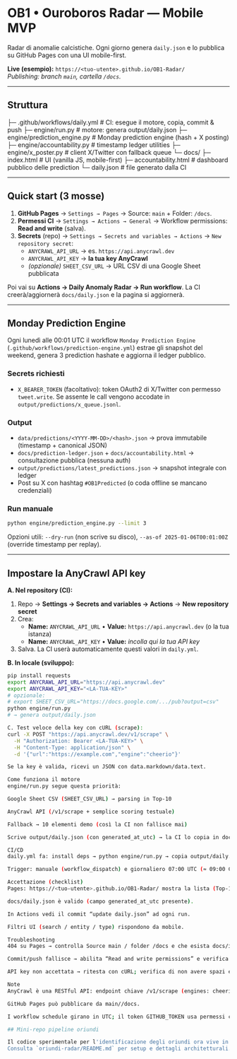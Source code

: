 # OB1 • Ouroboros Radar — Mobile MVP

Radar di anomalie calcistiche. Ogni giorno genera `daily.json` e lo pubblica su GitHub Pages con una UI mobile-first.

**Live (esempio):** `https://<tuo-utente>.github.io/OB1-Radar/`  
_Publishing: branch `main`, cartella `/docs`._

---

## Struttura

├─ .github/workflows/daily.yml # CI: esegue il motore, copia, commit & push
├─ engine/run.py # motore: genera output/daily.json
├─ engine/prediction_engine.py # Monday prediction engine (hash + X posting)
├─ engine/accountability.py # timestamp ledger utilities
├─ engine/x_poster.py # client X/Twitter con fallback queue
└─ docs/
├─ index.html # UI (vanilla JS, mobile-first)
├─ accountability.html # dashboard pubblico delle prediction
└─ daily.json # file generato dalla CI


---

## Quick start (3 mosse)

1) **GitHub Pages** → `Settings → Pages` → Source: `main` + Folder: `/docs`.  
2) **Permessi CI** → `Settings → Actions → General` → Workflow permissions: **Read and write** (salva).  
3) **Secrets** (repo) → `Settings → Secrets and variables → Actions` → `New repository secret`:
   - `ANYCRAWL_API_URL` → es. `https://api.anycrawl.dev`
   - `ANYCRAWL_API_KEY` → **la tua key AnyCrawl**
   - _(opzionale)_ `SHEET_CSV_URL` → URL CSV di una Google Sheet pubblicata

Poi vai su **Actions → Daily Anomaly Radar → Run workflow**. La CI creerà/aggiornerà `docs/daily.json` e la pagina si aggiornerà.

---

## Monday Prediction Engine

Ogni lunedì alle 00:01 UTC il workflow `Monday Prediction Engine` (`.github/workflows/prediction-engine.yml`) estrae gli snapshot del weekend, genera 3 prediction hashate e aggiorna il ledger pubblico.

### Secrets richiesti
- `X_BEARER_TOKEN` (facoltativo): token OAuth2 di X/Twitter con permesso `tweet.write`. Se assente le call vengono accodate in `output/predictions/x_queue.jsonl`.

### Output
- `data/predictions/<YYYY-MM-DD>/<hash>.json` → prova immutabile (timestamp + canonical JSON)
- `docs/prediction-ledger.json` + `docs/accountability.html` → consultazione pubblica (nessuna auth)
- `output/predictions/latest_predictions.json` → snapshot integrale con ledger
- Post su X con hashtag `#OB1Predicted` (o coda offline se mancano credenziali)

### Run manuale
```bash
python engine/prediction_engine.py --limit 3
```
Opzioni utili: `--dry-run` (non scrive su disco), `--as-of 2025-01-06T00:01:00Z` (override timestamp per replay).

---

## Impostare la **AnyCrawl API key**

**A. Nel repository (CI):**
1. Repo → **Settings → Secrets and variables → Actions** → **New repository secret**  
2. Crea:
   - **Name:** `ANYCRAWL_API_URL` • **Value:** `https://api.anycrawl.dev` (o la tua istanza)
   - **Name:** `ANYCRAWL_API_KEY` • **Value:** _incolla qui la tua API key_
3. Salva. La CI userà automaticamente questi valori in `daily.yml`.

**B. In locale (sviluppo):**
```bash
pip install requests
export ANYCRAWL_API_URL="https://api.anycrawl.dev"
export ANYCRAWL_API_KEY="<LA-TUA-KEY>"
# opzionale:
# export SHEET_CSV_URL="https://docs.google.com/.../pub?output=csv"
python engine/run.py
# → genera output/daily.json

C. Test veloce della key con cURL (scrape):
curl -X POST "https://api.anycrawl.dev/v1/scrape" \
  -H "Authorization: Bearer <LA-TUA-KEY>" \
  -H "Content-Type: application/json" \
  -d '{"url":"https://example.com","engine":"cheerio"}'

Se la key è valida, ricevi un JSON con data.markdown/data.text.

Come funziona il motore
engine/run.py segue questa priorità:

Google Sheet CSV (SHEET_CSV_URL) → parsing in Top-10

AnyCrawl API (/v1/scrape + semplice scoring testuale)

Fallback → 10 elementi demo (così la CI non fallisce mai)

Scrive output/daily.json (con generated_at_utc) → la CI lo copia in docs/daily.json.

CI/CD
daily.yml fa: install deps → python engine/run.py → copia output/daily.json in docs/ → commit & push (serve contents: write).

Trigger: manuale (workflow_dispatch) e giornaliero 07:00 UTC (≈ 09:00 CEST in estate). Ritardi di qualche minuto sono normali.

Accettazione (checklist)
Pages: https://<tuo-utente>.github.io/OB1-Radar/ mostra la lista (Top-10).

docs/daily.json è valido (campo generated_at_utc presente).

In Actions vedi il commit “update daily.json” ad ogni run.

Filtri UI (search / entity / type) rispondono da mobile.

Troubleshooting
404 su Pages → controlla Source main / folder /docs e che esista docs/index.html.

Commit/push fallisce → abilita “Read and write permissions” e verifica permissions: contents: write nel workflow.

API key non accettata → ritesta con cURL; verifica di non avere spazi extra o virgolette sbagliate; ripeti il run Actions.

Note
AnyCrawl è una RESTful API: endpoint chiave /v1/scrape (engines: cheerio, playwright, puppeteer), output JSON con data.markdown/data.text.

GitHub Pages può pubblicare da main//docs.

I workflow schedule girano in UTC; il token GITHUB_TOKEN usa permessi configurabili (principio del minimo privilegio).

## Mini-repo pipeline oriundi

Il codice sperimentale per l'identificazione degli oriundi ora vive in `oriundi-radar/`.
Consulta `oriundi-radar/README.md` per setup e dettagli architetturali.

